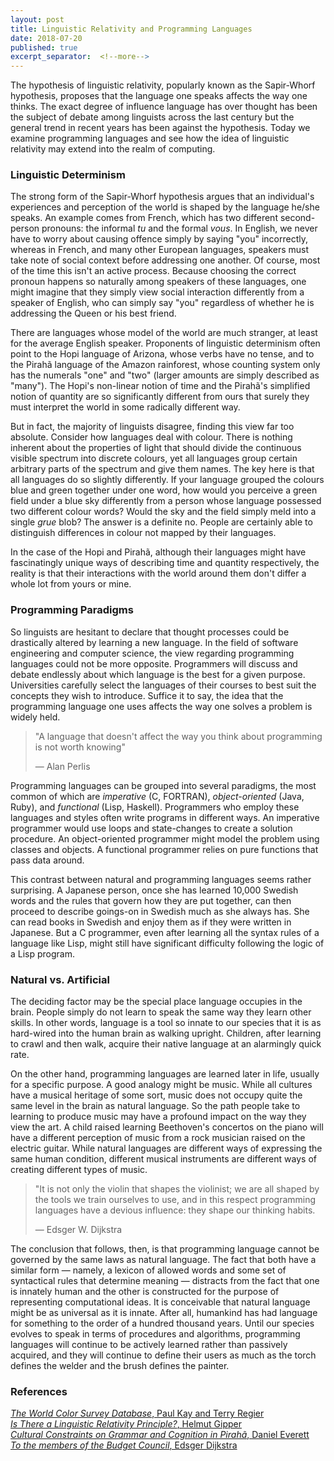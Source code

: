 ```yaml
---
layout: post
title: Linguistic Relativity and Programming Languages
date: 2018-07-20
published: true
excerpt_separator:  <!--more-->
---
```

The hypothesis of linguistic relativity, popularly known as the Sapir-Whorf hypothesis, proposes that the language one speaks affects the way one thinks. The exact degree of influence language has over thought has been the subject of debate among linguists across the last century but the general trend in recent years has been against the hypothesis. Today we examine programming languages and see how the idea of linguistic relativity may extend into the realm of computing.  
<!--more-->
### Linguistic Determinism
The strong form of the Sapir-Whorf hypothesis argues that an individual's experiences and perception of the world is shaped by the language he/she speaks. An example comes from French, which has two different second-person pronouns: the informal _tu_ and the formal _vous_. In English, we never have to worry about causing offence simply by saying "you" incorrectly, whereas in French, and many other European languages, speakers must take note of social context before addressing one another. Of course, most of the time this isn't an active process. Because choosing the correct pronoun happens so naturally among speakers of these languages, one might imagine that they simply view social interaction differently from a speaker of English, who can simply say "you" regardless of whether he is addressing the Queen or his best friend.  

There are languages whose model of the world are much stranger, at least for the average English speaker. Proponents of linguistic determinism often point to the Hopi language of Arizona, whose verbs have no tense, and to the Pirahã language of the Amazon rainforest, whose counting system only has the numerals "one" and "two" (larger amounts are simply described as "many"). The Hopi's non-linear notion of time and the Pirahã's simplified notion of quantity are so significantly different from ours that surely they must interpret the world in some radically different way.

But in fact, the majority of linguists disagree, finding this view far too absolute. Consider how languages deal with colour. There is nothing inherent about the properties of light that should divide the continuous visible spectrum into discrete colours, yet all languages group certain arbitrary parts of the spectrum and give them names. The key here is that all languages do so slightly differently. If your language grouped the colours blue and green together under one word, how would you perceive a green field under a blue sky differently from a person whose language possessed two different colour words? Would the sky and the field simply meld into a single _grue_ blob? The answer is a definite no. People are certainly able to distinguish differences in colour not mapped by their languages. 

In the case of the Hopi and Pirahã, although their languages might have fascinatingly unique ways of describing time and quantity respectively, the reality is that their interactions with the world around them don't differ a whole lot from yours or mine. 

### Programming Paradigms
So linguists are hesitant to declare that thought processes could be drastically altered by learning a new language. In the field of software engineering and computer science, the view regarding programming languages could not be more opposite. Programmers will discuss and debate endlessly about which language is the best for a given purpose. Universities carefully select the languages of their courses to best suit the concepts they wish to introduce. Suffice it to say, the idea that the programming language one uses affects the way one solves a problem is widely held.

> "A language that doesn't affect the way you think about programming is not worth knowing"
>
> &mdash; Alan Perlis

Programming languages can be grouped into several paradigms, the most common of which are _imperative_ (C, FORTRAN), _object-oriented_ (Java, Ruby), and _functional_ (Lisp, Haskell). Programmers who employ these languages and styles often write programs in different ways. An imperative programmer would use loops and state-changes to create a solution procedure. An object-oriented programmer might model the problem using classes and objects. A functional programmer relies on pure functions that pass data around. 

This contrast between natural and programming languages seems rather surprising. A Japanese person, once she has learned 10,000 Swedish words and the rules that govern how they are put together, can then proceed to describe goings-on in Swedish much as she always has. She can read books in Swedish and enjoy them as if they were written in Japanese. But a C programmer, even after learning all the syntax rules of a language like Lisp, might still have significant difficulty following the logic of a Lisp program. 

### Natural vs. Artificial
The deciding factor may be the special place language occupies in the brain. People simply do not learn to speak the same way they learn other skills. In other words, language is a tool so innate to our species that it is as hard-wired into the human brain as walking upright. Children, after learning to crawl and then walk, acquire their native language at an alarmingly quick rate. 

On the other hand, programming languages are learned later in life, usually for a specific purpose. A good analogy might be music. While all cultures have a musical heritage of some sort, music does not occupy quite the same level in the brain as natural language. So the path people take to learning to produce music may have a profound impact on the way they view the art. A child raised learning Beethoven's concertos on the piano will have a different perception of music from a rock musician raised on the electric guitar. While natural languages are different ways of expressing the same human condition, different musical instruments are different ways of creating different types of music.

> "It is not only the violin that shapes the violinist; we are all shaped by the tools we train ourselves to use, and in this respect programming languages have a devious influence: they shape our thinking habits.
>
> &mdash; Edsger W. Dijkstra

The conclusion that follows, then, is that programming language cannot be governed by the same laws as natural language. The fact that both have a similar form &mdash; namely, a lexicon of allowed words and some set of syntactical rules that determine meaning &mdash; distracts from the fact that one is innately human and the other is constructed for the purpose of representing computational ideas. It is conceivable that natural language might be as universal as it is innate. After all, humankind has had language for something to the order of a hundred thousand years. Until our species evolves to speak in terms of procedures and algorithms, programming languages will continue to be actively learned rather than passively acquired, and they will continue to define their users as much as the torch defines the welder and the brush defines the painter.

### References
[_The World Color Survey Database_, Paul Kay and Terry Regier](http://www1.icsi.berkeley.edu/~kay/claire7.pdf)  
[_Is There a Linguistic Relativity Principle?_, Helmut Gipper](https://www.iai.spk-berlin.de/fileadmin/dokumentenbibliothek/Indiana/Indiana_5/IND_05_Gipper.pdf)  
[_Cultural Constraints on Grammar and Cognition in Pirahã_, Daniel Everett](http://www1.icsi.berkeley.edu/~kay/Everett.CA.Piraha.pdf)  
[_To the members of the Budget Council_, Edsger Dijkstra](https://www.cs.utexas.edu/users/EWD/OtherDocs/To%20the%20Budget%20Council%20concerning%20Haskell.pdf)